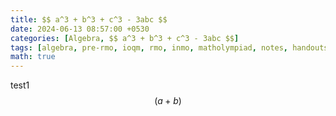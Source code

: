 ```yaml
---
title: $$ a^3 + b^3 + c^3 - 3abc $$
date: 2024-06-13 08:57:00 +0530
categories: [Algebra, $$ a^3 + b^3 + c^3 - 3abc $$]
tags: [algebra, pre-rmo, ioqm, rmo, inmo, matholympiad, notes, handouts, lecturenotes]
math: true
---
```


test1
$$(a + b)$$
